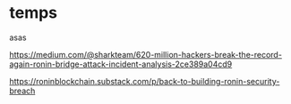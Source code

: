 # temps
asas

https://medium.com/@sharkteam/620-million-hackers-break-the-record-again-ronin-bridge-attack-incident-analysis-2ce389a04cd9

https://roninblockchain.substack.com/p/back-to-building-ronin-security-breach
